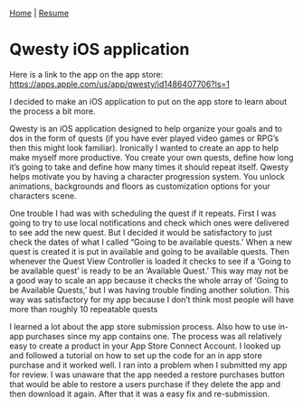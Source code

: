 [Home](https://trentcallan.github.io/) | [Resume](resume.md)

# Qwesty iOS application

Here is a link to the app on the app store: <https://apps.apple.com/us/app/qwesty/id1486407706?ls=1>

I decided to make an iOS application to put on the app store to learn about the process a bit more.  

Qwesty is an iOS application designed to help organize your goals and to dos in the form of quests (if you have ever played video games or RPG’s then this might look familiar).  Ironically I wanted to create an app to help make myself more productive.  You create your own quests, define how long it’s going to take and define how many times it should repeat itself.  Qwesty helps motivate you by having a character progression system.  You unlock animations, backgrounds and floors as customization options for your characters scene.

One trouble I had was with scheduling the quest if it repeats.  First I was going to try to use local notifications and check which ones were delivered to see add the new quest.  But I decided it would be satisfactory to just check the dates of what I called “Going to be available quests.’  When a new quest is created it is put in available and going to be available quests.  Then whenever the Quest View Controller is loaded it checks to see if a ‘Going to be available quest’ is ready to be an ‘Available Quest.’  This way may not be a good way to scale an app because it checks the whole array of ‘Going to be Available Quests,’ but I was having trouble finding another solution.  This way was satisfactory for my app because I don’t think most people will have more than roughly 10 repeatable quests

I learned a lot about the app store submission process.  Also how to use in-app purchases since my app contains one.  The process was all relatively easy to create a product in your App Store Connect Account.  I looked up and followed a tutorial on how to set up the code for an in app store purchase and it worked well.  I ran into a problem when I submitted my app for review.  I was unaware that the app needed a restore purchases button that would be able to restore a users purchase if they delete the app and then download it again.  After that it was a easy fix and re-submission.
